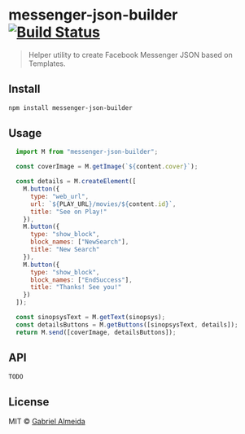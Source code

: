 # messenger-json-builder [![Build Status](https://travis-ci.org/gabrielalmeida/messenger-json-builder.svg?branch=master)](https://travis-ci.org/gabrielalmeida/messenger-json-builder)

> Helper utility to create Facebook Messenger JSON based on Templates.

## Install 

```bash
npm install messenger-json-builder
```

## Usage 

```js
  import M from "messenger-json-builder";

  const coverImage = M.getImage(`${content.cover}`);

  const details = M.createElement([
    M.button({
      type: "web_url",
      url: `${PLAY_URL}/movies/${content.id}`,
      title: "See on Play!"
    }),
    M.button({
      type: "show_block",
      block_names: ["NewSearch"],
      title: "New Search"
    }),
    M.button({
      type: "show_block",
      block_names: ["EndSuccess"],
      title: "Thanks! See you!"
    })
  ]);

  const sinopsysText = M.getText(sinopsys);
  const detailsButtons = M.getButtons([sinopsysText, details]);
  return M.send([coverImage, detailsButtons]);
```

## API

```ts
TODO
```

## License

MIT © [Gabriel Almeida](https://gabrielalmeida.me)

